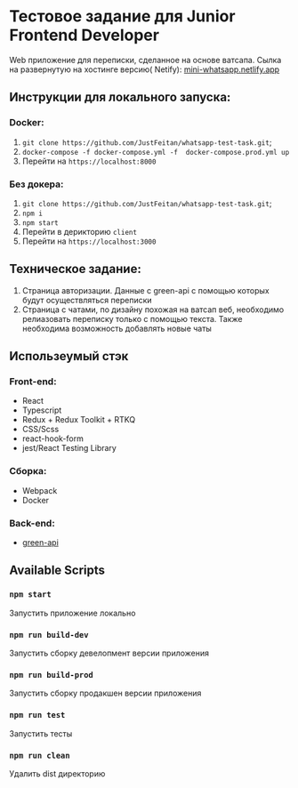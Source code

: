 # Тестовое задание для Junior Frontend Developer

Web приложение для переписки, сделанное на основе ватсапа.
Сылка на развернутую на хостинге версию(
Netify): [mini-whatsapp.netlify.app](https://mini-whatsapp.netlify.app)

## Инструкции для локального запуска:

### Docker:

1. `git clone https://github.com/JustFeitan/whatsapp-test-task.git`;
2. `docker-compose -f docker-compose.yml -f  docker-compose.prod.yml up`
3. Перейти на `https://localhost:8000`

### Без докера:

1. `git clone https://github.com/JustFeitan/whatsapp-test-task.git`;
2. `npm i`
3. `npm start`
4.  Перейти в дерикторию `client`
5.  Перейти на `https://localhost:3000`

## Техническое задание:

1. Страница авторизации. Данные с green-api с помощью которых будут осуществляться переписки
2. Страница с чатами, по дизайну похожая на ватсап веб, необходимо релиазовать переписку
   только с помощью текста. Также необходима возможность добавлять новые чаты

## Использеумый стэк

### Front-end:

- React
- Typescript
- Redux + Redux Toolkit + RTKQ
- CSS/Scss
- react-hook-form
- jest/React Testing Library

### Сборка:

- Webpack
- Docker

### Back-end:

- [green-api](https://green-api.com)

## Available Scripts

### `npm start`

Запустить приложение локально

### `npm run build-dev`

Запустить сборку девелопмент версии приложения

### `npm run build-prod`

Запустить сборку продакшен версии приложения

### `npm run test`

Запустить тесты

### `npm run clean`

Удалить dist директорию
